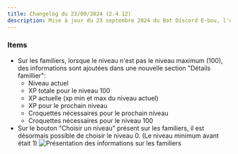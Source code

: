 ```yaml
---
title: Changelog du 23/09/2024 (2.4.12)
description: Mise à jour du 23 septembre 2024 du Bot Discord E-bou, l'encyclopédie DOFUS la plus complète sur Discord.
---
```


### Items
- Sur les familiers, lorsque le niveau n'est pas le niveau maximum (100), des informations sont ajoutées dans une nouvelle section "Détails famillier":
  - Niveau actuel
  - XP totale pour le niveau 100
  - XP actuelle (xp min et max du niveau actuel)
  - XP pour le prochain niveau
  - Croquettes nécessaires pour le prochain niveau
  - Croquettes nécessaires pour le niveau 100
- Sur le bouton "Choisir un niveau" présent sur les familiers, il est désormais possible de choisir le niveau 0. (Le niveau minimum avant était 1)
![Présentation des informations sur les familiers](https://faareoh.fr/cdn/Discord_AzBtdAyZAl.jpg)